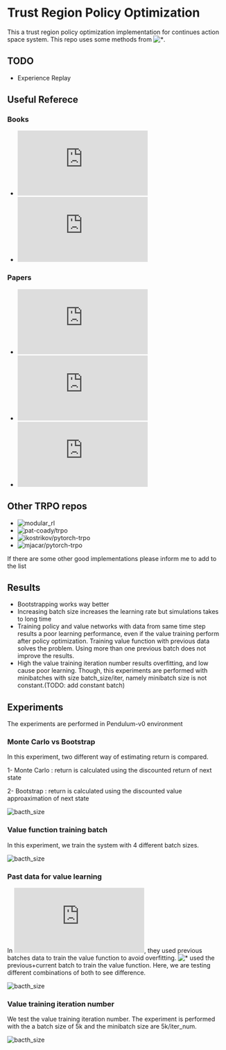 # Trust Region Policy Optimization

This a trust region policy optimization implementation for continues action space system. This repo uses some methods from ![\*](https://github.com/ikostrikov/pytorch-trpo). 


## TODO
* Experience Replay

## Useful Referece
### Books
* ![Reinforcement Learning An Introduction](http://incompleteideas.net/book/RLbook2018.pdf)
* ![A Survey on Policy Search for Robotics](https://spiral.imperial.ac.uk:8443/bitstream/10044/1/12051/7/fnt_corrected_2014-8-22.pdf)

### Papers
* ![Trust Region Policy Optimization](http://proceedings.mlr.press/v37/schulman15.pdf)
* ![High-Dimensional Continuous Control Using Generalized Advantage Estimation](https://arxiv.org/pdf/1506.02438.pdf)
* ![Towards Generalization and Simplicity in Continuous Control](http://papers.nips.cc/paper/7233-towards-generalization-and-simplicity-in-continuous-control.pdf)

## Other TRPO repos
* ![modular_rl](https://github.com/joschu/modular_rl)
* ![pat-coady/trpo](https://github.com/pat-coady/trpo)
* ![ikostrikov/pytorch-trpo](https://github.com/ikostrikov/pytorch-trpo)
* ![mjacar/pytorch-trpo](https://github.com/mjacar/pytorch-trpo)

If there are some other good implementations please inform me to add to the list

## Results

* Bootstrapping works way better 
* Increasing batch size increases the learning rate but simulations takes to long time
* Training policy and value networks with data from same time step results a poor learning performance, even if the value training perform after policy optimization. Training value function with previous data solves the problem. Using more than one previous batch does not improve the results.
* High the value training iteration number results overfitting, and low cause poor learning. Though, this experiments are performed with minibatches with size batch_size/iter, namely minibatch size is not constant.(TODO: add constant batch) 


## Experiments
The experiments are performed in Pendulum-v0 environment
### Monte Carlo vs Bootstrap
In this experiment, two different way of estimating return is compared.

1- Monte Carlo : return is calculated using the discounted return of next state

2- Bootstrap : return is calculated using the discounted value approaximation of next state

![bacth_size](https://github.com/MEfeTiryaki/trpo/blob/master/fig/td_mc.png)

### Value function training batch
In this experiment, we train the system with 4 different batch sizes. 

![bacth_size](https://github.com/MEfeTiryaki/trpo/blob/master/fig/bacht_size.png)


### Past data for value learning
In ![\*](http://papers.nips.cc/paper/7233-towards-generalization-and-simplicity-in-continuous-control.pdf), they used previous batches data to train the value function to avoid overfitting. ![\*](https://github.com/pat-coady/trpo) used the previous+current batch to train the value function. Here, we are testing different combinations of both to see difference.

![bacth_size](https://github.com/MEfeTiryaki/trpo/blob/master/fig/memory.png)


### Value training iteration number
We test the value training iteration number. The experiment is performed with the a batch size of 5k and the minibatch size are 5k/iter_num. 

![bacth_size](https://github.com/MEfeTiryaki/trpo/blob/master/fig/value_iter_max.png)
